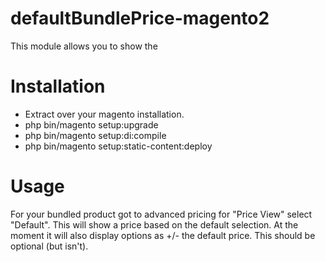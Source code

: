 # defaultBundlePrice-magento2
This module allows you to show the 

# Installation
- Extract over your magento installation.
- php bin/magento setup:upgrade
- php bin/magento setup:di:compile
- php bin/magento setup:static-content:deploy

# Usage
For your bundled product got to advanced pricing for "Price View" select "Default". This will show a price based on the default selection.  At the moment it will also display options as +/- the default price. This should be optional (but isn't).
